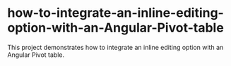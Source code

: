 # how-to-integrate-an-inline-editing-option-with-an-Angular-Pivot-table
This project demonstrates how to integrate an inline editing option with an Angular Pivot table.
